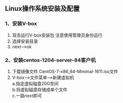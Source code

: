 ## Linux操作系统安装及配置

### 1、安装V-box

1. 双击运行V-box安装包
	注意使用管理员身份运行
2. 选择安装目录
3. next-->ok

### 2、安装centos-1204-server-84客户机
1. 下载镜像文件
   CentOS-7-x86_64-Minimal-1611.iso文件
2. V-box-->文件菜单-->新建虚拟机  
  a.指定虚拟磁盘20G空间  
  b.将虚拟磁盘存储成单个文件  
  c.一路next即可  
